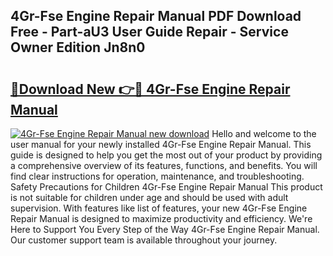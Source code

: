 ## 4Gr-Fse Engine Repair Manual PDF Download Free - Part-aU3 User Guide Repair - Service Owner Edition Jn8n0

# <h2><a href="http://bc42292.oget.top/?id=4Gr-Fse+Engine+Repair+Manual">🔗Download New 👉🔴 4Gr-Fse Engine Repair Manual</a></h2>

[![4Gr-Fse Engine Repair Manual new download](https://i.imgur.com/5g1atiW.png)](http://bc42292.oget.top/?id=4Gr-Fse+Engine+Repair+Manual)
Hello and welcome to the user manual for your newly installed 4Gr-Fse Engine Repair Manual. This guide is designed to help you get the most out of your product by providing a comprehensive overview of its features, functions, and benefits. You will find clear instructions for operation, maintenance, and troubleshooting. Safety Precautions for Children 4Gr-Fse Engine Repair Manual This product is not suitable for children under age and should be used with adult supervision. With features like list of features, your new 4Gr-Fse Engine Repair Manual is designed to maximize productivity and efficiency. We're Here to Support You Every Step of the Way 4Gr-Fse Engine Repair Manual. Our customer support team is available throughout your journey.
